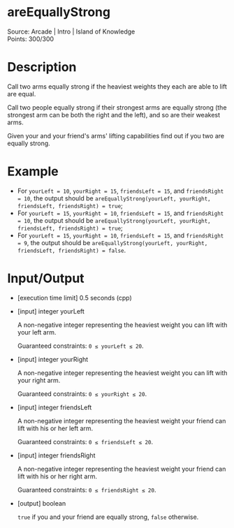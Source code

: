 # areEquallyStrong
Source: Arcade | Intro | Island of Knowledge <br>
Points: 300/300

# Description

Call two arms equally strong if the heaviest weights they each are able to lift are equal.

Call two people equally strong if their strongest arms are equally strong (the strongest arm can be both the right and the left), and so are their weakest arms.

Given your and your friend's arms' lifting capabilities find out if you two are equally strong.

# Example

* For `yourLeft = 10`, `yourRight = 15`, `friendsLeft = 15`, and `friendsRight = 10`, the output should be
  `areEquallyStrong(yourLeft, yourRight, friendsLeft, friendsRight) = true`;
* For `yourLeft = 15`, `yourRight = 10`, `friendsLeft = 15`, and `friendsRight = 10`, the output should be
  `areEquallyStrong(yourLeft, yourRight, friendsLeft, friendsRight) = true`;
* For `yourLeft = 15`, `yourRight = 10`, `friendsLeft = 15`, and `friendsRight = 9`, the output should be
  `areEquallyStrong(yourLeft, yourRight, friendsLeft, friendsRight) = false`.

# Input/Output

* [execution time limit] 0.5 seconds (cpp)

* [input] integer yourLeft

  A non-negative integer representing the heaviest weight you can lift with your left arm.

  Guaranteed constraints:
  `0 ≤ yourLeft ≤ 20`.

* [input] integer yourRight

  A non-negative integer representing the heaviest weight you can lift with your right arm.

  Guaranteed constraints:
  `0 ≤ yourRight ≤ 20`.

* [input] integer friendsLeft

  A non-negative integer representing the heaviest weight your friend can lift with his or her left arm.

  Guaranteed constraints:
  `0 ≤ friendsLeft ≤ 20`.

* [input] integer friendsRight

  A non-negative integer representing the heaviest weight your friend can lift with his or her right arm.

  Guaranteed constraints:
  `0 ≤ friendsRight ≤ 20`.

* [output] boolean

  `true` if you and your friend are equally strong, `false` otherwise.
